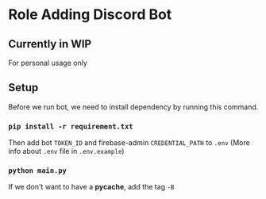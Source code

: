 # Role Adding Discord Bot

## Currently in WIP

For personal usage only

## Setup

Before we run bot, we need to install dependency by running this command.

### `pip install -r requirement.txt`

Then add bot `TOKEN_ID` and firebase-admin `CREDENTIAL_PATH` to `.env` (More info about `.env` file in `.env.example`)

### `python main.py`

If we don't want to have a **pycache**, add the tag `-B`

